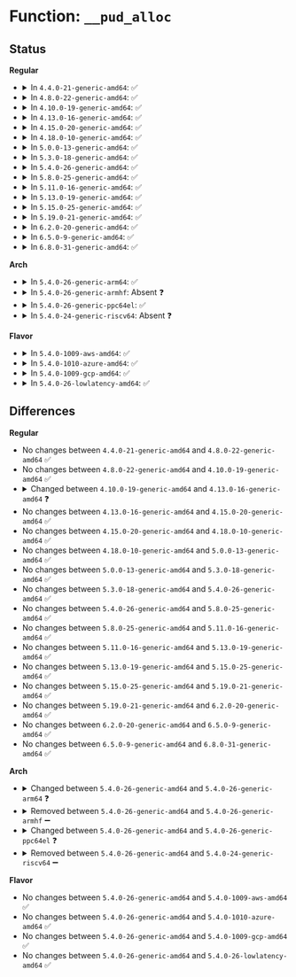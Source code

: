 # Function: <code>__pud_alloc</code>

## Status
<b>Regular</b>
<ul>
<li>
<details>
<summary>In <code>4.4.0-21-generic-amd64</code>: ✅</summary>

```c
int __pud_alloc(struct mm_struct * mm, pgd_t * pgd, long unsigned int address)
```

```json
{
  "name": "__pud_alloc",
  "collision_type": "Unique Global",
  "inline_type": "No",
  "funcs": [
    {
      "addr": 18446744071580674496,
      "name": "__pud_alloc",
      "external": true,
      "loc": "mm/memory.c:3475",
      "file": "mm/memory.c",
      "inline": "seen, unknown",
      "caller_inline": [],
      "caller_func": [
        "arch/x86/kernel/tboot.c:tboot_late_init",
        "mm/memory.c:handle_mm_fault",
        "mm/memory.c:remap_pfn_range",
        "mm/memory.c:copy_page_range",
        "mm/memory.c:__get_locked_pte",
        "mm/mremap.c:move_page_tables",
        "mm/hugetlb.c:huge_pte_alloc",
        "mm/userfaultfd.c:mm_alloc_pmd"
      ]
    }
  ],
  "symbols": [
    {
      "addr": 18446744071580674496,
      "name": "__pud_alloc",
      "section": ".text",
      "bind": "STB_GLOBAL",
      "size": 220
    }
  ]
}
```
</details>
</li>
<li>
<details>
<summary>In <code>4.8.0-22-generic-amd64</code>: ✅</summary>

```c
int __pud_alloc(struct mm_struct * mm, pgd_t * pgd, long unsigned int address)
```

```json
{
  "name": "__pud_alloc",
  "collision_type": "Unique Global",
  "inline_type": "No",
  "funcs": [
    {
      "addr": 18446744071580788704,
      "name": "__pud_alloc",
      "external": true,
      "loc": "mm/memory.c:3670",
      "file": "mm/memory.c",
      "inline": "seen, unknown",
      "caller_inline": [],
      "caller_func": [
        "arch/x86/kernel/tboot.c:tboot_late_init",
        "mm/memory.c:handle_mm_fault",
        "mm/memory.c:apply_to_page_range",
        "mm/memory.c:remap_pfn_range",
        "mm/memory.c:__get_locked_pte",
        "mm/memory.c:copy_page_range",
        "mm/mremap.c:move_page_tables",
        "mm/hugetlb.c:huge_pte_alloc",
        "mm/userfaultfd.c:mm_alloc_pmd"
      ]
    }
  ],
  "symbols": [
    {
      "addr": 18446744071580788704,
      "name": "__pud_alloc",
      "section": ".text",
      "bind": "STB_GLOBAL",
      "size": 249
    }
  ]
}
```
</details>
</li>
<li>
<details>
<summary>In <code>4.10.0-19-generic-amd64</code>: ✅</summary>

```c
int __pud_alloc(struct mm_struct * mm, pgd_t * pgd, long unsigned int address)
```

```json
{
  "name": "__pud_alloc",
  "collision_type": "Unique Global",
  "inline_type": "No",
  "funcs": [
    {
      "addr": 18446744071580853072,
      "name": "__pud_alloc",
      "external": true,
      "loc": "mm/memory.c:3725",
      "file": "mm/memory.c",
      "inline": "seen, unknown",
      "caller_inline": [],
      "caller_func": [
        "arch/x86/kernel/tboot.c:tboot_late_init",
        "mm/memory.c:handle_mm_fault",
        "mm/memory.c:apply_to_page_range",
        "mm/memory.c:remap_pfn_range",
        "mm/memory.c:__get_locked_pte",
        "mm/memory.c:copy_page_range",
        "mm/mremap.c:move_page_tables",
        "mm/hugetlb.c:huge_pte_alloc",
        "mm/userfaultfd.c:mm_alloc_pmd",
        "lib/ioremap.c:ioremap_page_range"
      ]
    }
  ],
  "symbols": [
    {
      "addr": 18446744071580853072,
      "name": "__pud_alloc",
      "section": ".text",
      "bind": "STB_GLOBAL",
      "size": 249
    }
  ]
}
```
</details>
</li>
<li>
<details>
<summary>In <code>4.13.0-16-generic-amd64</code>: ✅</summary>

```c
int __pud_alloc(struct mm_struct * mm, p4d_t * p4d, long unsigned int address)
```

```json
{
  "name": "__pud_alloc",
  "collision_type": "Unique Global",
  "inline_type": "No",
  "funcs": [
    {
      "addr": 18446744071580898256,
      "name": "__pud_alloc",
      "external": true,
      "loc": "mm/memory.c:3988",
      "file": "mm/memory.c",
      "inline": "seen, unknown",
      "caller_inline": [],
      "caller_func": [
        "mm/memory.c:__handle_mm_fault",
        "mm/memory.c:apply_to_page_range",
        "mm/memory.c:remap_pfn_range",
        "mm/memory.c:__get_locked_pte",
        "mm/memory.c:copy_page_range",
        "mm/mremap.c:move_page_tables",
        "mm/hugetlb.c:huge_pte_alloc",
        "mm/userfaultfd.c:mm_alloc_pmd",
        "lib/ioremap.c:ioremap_page_range"
      ]
    }
  ],
  "symbols": [
    {
      "addr": 18446744071580898256,
      "name": "__pud_alloc",
      "section": ".text",
      "bind": "STB_GLOBAL",
      "size": 250
    }
  ]
}
```
</details>
</li>
<li>
<details>
<summary>In <code>4.15.0-20-generic-amd64</code>: ✅</summary>

```c
int __pud_alloc(struct mm_struct * mm, p4d_t * p4d, long unsigned int address)
```

```json
{
  "name": "__pud_alloc",
  "collision_type": "Unique Global",
  "inline_type": "No",
  "funcs": [
    {
      "addr": 18446744071581000336,
      "name": "__pud_alloc",
      "external": true,
      "loc": "mm/memory.c:4164",
      "file": "mm/memory.c",
      "inline": "seen, unknown",
      "caller_inline": [],
      "caller_func": [
        "mm/memory.c:__handle_mm_fault",
        "mm/memory.c:apply_to_page_range",
        "mm/memory.c:remap_pfn_range",
        "mm/memory.c:__get_locked_pte",
        "mm/memory.c:copy_page_range",
        "mm/mremap.c:move_page_tables",
        "mm/hugetlb.c:huge_pte_alloc",
        "mm/userfaultfd.c:mm_alloc_pmd",
        "lib/ioremap.c:ioremap_page_range"
      ]
    }
  ],
  "symbols": [
    {
      "addr": 18446744071581000336,
      "name": "__pud_alloc",
      "section": ".text",
      "bind": "STB_GLOBAL",
      "size": 269
    }
  ]
}
```
</details>
</li>
<li>
<details>
<summary>In <code>4.18.0-10-generic-amd64</code>: ✅</summary>

```c
int __pud_alloc(struct mm_struct * mm, p4d_t * p4d, long unsigned int address)
```

```json
{
  "name": "__pud_alloc",
  "collision_type": "Unique Global",
  "inline_type": "No",
  "funcs": [
    {
      "addr": 18446744071581133968,
      "name": "__pud_alloc",
      "external": true,
      "loc": "mm/memory.c:4209",
      "file": "mm/memory.c",
      "inline": "seen, unknown",
      "caller_inline": [],
      "caller_func": [
        "arch/x86/kernel/tboot.c:tboot_late_init",
        "mm/memory.c:__handle_mm_fault",
        "mm/memory.c:apply_to_page_range",
        "mm/memory.c:remap_pfn_range",
        "mm/memory.c:__get_locked_pte",
        "mm/memory.c:copy_page_range",
        "mm/mremap.c:move_page_tables",
        "mm/hugetlb.c:huge_pte_alloc",
        "mm/userfaultfd.c:mm_alloc_pmd",
        "lib/ioremap.c:ioremap_page_range"
      ]
    }
  ],
  "symbols": [
    {
      "addr": 18446744071581133968,
      "name": "__pud_alloc",
      "section": ".text",
      "bind": "STB_GLOBAL",
      "size": 272
    }
  ]
}
```
</details>
</li>
<li>
<details>
<summary>In <code>5.0.0-13-generic-amd64</code>: ✅</summary>

```c
int __pud_alloc(struct mm_struct * mm, p4d_t * p4d, long unsigned int address)
```

```json
{
  "name": "__pud_alloc",
  "collision_type": "Unique Global",
  "inline_type": "No",
  "funcs": [
    {
      "addr": 18446744071581210400,
      "name": "__pud_alloc",
      "external": true,
      "loc": "mm/memory.c:3999",
      "file": "mm/memory.c",
      "inline": "seen, unknown",
      "caller_inline": [],
      "caller_func": [
        "arch/x86/kernel/tboot.c:tboot_late_init",
        "mm/memory.c:__handle_mm_fault",
        "mm/memory.c:apply_to_page_range",
        "mm/memory.c:remap_pfn_range",
        "mm/memory.c:__get_locked_pte",
        "mm/memory.c:copy_page_range",
        "mm/mremap.c:move_page_tables",
        "mm/hugetlb.c:huge_pte_alloc",
        "mm/userfaultfd.c:mm_alloc_pmd",
        "lib/ioremap.c:ioremap_page_range"
      ]
    }
  ],
  "symbols": [
    {
      "addr": 18446744071581210400,
      "name": "__pud_alloc",
      "section": ".text",
      "bind": "STB_GLOBAL",
      "size": 272
    }
  ]
}
```
</details>
</li>
<li>
<details>
<summary>In <code>5.3.0-18-generic-amd64</code>: ✅</summary>

```c
int __pud_alloc(struct mm_struct * mm, p4d_t * p4d, long unsigned int address)
```

```json
{
  "name": "__pud_alloc",
  "collision_type": "Unique Global",
  "inline_type": "No",
  "funcs": [
    {
      "addr": 18446744071581286560,
      "name": "__pud_alloc",
      "external": true,
      "loc": "mm/memory.c:4048",
      "file": "mm/memory.c",
      "inline": "seen, unknown",
      "caller_inline": [],
      "caller_func": [
        "arch/x86/kernel/tboot.c:tboot_late_init",
        "mm/memory.c:__handle_mm_fault",
        "mm/memory.c:apply_to_page_range",
        "mm/memory.c:remap_pfn_range",
        "mm/memory.c:__get_locked_pte",
        "mm/memory.c:copy_page_range",
        "mm/mremap.c:move_page_tables",
        "mm/hugetlb.c:huge_pte_alloc",
        "mm/userfaultfd.c:mm_alloc_pmd",
        "lib/ioremap.c:ioremap_pud_range"
      ]
    }
  ],
  "symbols": [
    {
      "addr": 18446744071581286560,
      "name": "__pud_alloc",
      "section": ".text",
      "bind": "STB_GLOBAL",
      "size": 266
    }
  ]
}
```
</details>
</li>
<li>
<details>
<summary>In <code>5.4.0-26-generic-amd64</code>: ✅</summary>

```c
int __pud_alloc(struct mm_struct * mm, p4d_t * p4d, long unsigned int address)
```

```json
{
  "name": "__pud_alloc",
  "collision_type": "Unique Global",
  "inline_type": "No",
  "funcs": [
    {
      "addr": 18446744071581345280,
      "name": "__pud_alloc",
      "external": true,
      "loc": "mm/memory.c:4073",
      "file": "mm/memory.c",
      "inline": "seen, unknown",
      "caller_inline": [],
      "caller_func": [
        "arch/x86/kernel/tboot.c:tboot_late_init",
        "mm/memory.c:__handle_mm_fault",
        "mm/memory.c:apply_to_page_range",
        "mm/memory.c:remap_pfn_range",
        "mm/memory.c:__get_locked_pte",
        "mm/memory.c:copy_page_range",
        "mm/mremap.c:move_page_tables",
        "mm/hugetlb.c:huge_pte_alloc",
        "mm/userfaultfd.c:mm_alloc_pmd",
        "lib/ioremap.c:ioremap_pud_range"
      ]
    }
  ],
  "symbols": [
    {
      "addr": 18446744071581345280,
      "name": "__pud_alloc",
      "section": ".text",
      "bind": "STB_GLOBAL",
      "size": 266
    }
  ]
}
```
</details>
</li>
<li>
<details>
<summary>In <code>5.8.0-25-generic-amd64</code>: ✅</summary>

```c
int __pud_alloc(struct mm_struct * mm, p4d_t * p4d, long unsigned int address)
```

```json
{
  "name": "__pud_alloc",
  "collision_type": "Unique Global",
  "inline_type": "No",
  "funcs": [
    {
      "addr": 18446744071581541632,
      "name": "__pud_alloc",
      "external": true,
      "loc": "mm/memory.c:4454",
      "file": "mm/memory.c",
      "inline": "seen, unknown",
      "caller_inline": [],
      "caller_func": [
        "arch/x86/kernel/tboot.c:map_tboot_page",
        "arch/x86/platform/efi/efi_64.c:efi_alloc_page_tables",
        "arch/x86/platform/uv/bios_uv.c:efi_uv1_memmap_phys_prolog",
        "mm/memory.c:__handle_mm_fault",
        "mm/memory.c:apply_to_p4d_range",
        "mm/memory.c:remap_pfn_range",
        "mm/memory.c:__get_locked_pte",
        "mm/memory.c:copy_page_range",
        "mm/vmalloc.c:vmap_p4d_range",
        "mm/hugetlb.c:huge_pte_alloc",
        "mm/userfaultfd.c:mm_alloc_pmd",
        "lib/ioremap.c:ioremap_pud_range"
      ]
    }
  ],
  "symbols": [
    {
      "addr": 18446744071581541632,
      "name": "__pud_alloc",
      "section": ".text",
      "bind": "STB_GLOBAL",
      "size": 266
    }
  ]
}
```
</details>
</li>
<li>
<details>
<summary>In <code>5.11.0-16-generic-amd64</code>: ✅</summary>

```c
int __pud_alloc(struct mm_struct * mm, p4d_t * p4d, long unsigned int address)
```

```json
{
  "name": "__pud_alloc",
  "collision_type": "Unique Global",
  "inline_type": "No",
  "funcs": [
    {
      "addr": 18446744071581584816,
      "name": "__pud_alloc",
      "external": true,
      "loc": "mm/memory.c:4677",
      "file": "mm/memory.c",
      "inline": "seen, unknown",
      "caller_inline": [],
      "caller_func": [
        "arch/x86/kernel/tboot.c:map_tboot_page",
        "arch/x86/mm/init_64.c:preallocate_vmalloc_pages",
        "arch/x86/platform/efi/efi_64.c:efi_alloc_page_tables",
        "mm/memory.c:__handle_mm_fault",
        "mm/memory.c:__apply_to_page_range",
        "mm/memory.c:remap_pfn_range",
        "mm/memory.c:__get_locked_pte",
        "mm/memory.c:copy_p4d_range",
        "mm/vmalloc.c:vmap_p4d_range",
        "mm/ioremap.c:ioremap_page_range",
        "mm/hugetlb.c:huge_pte_alloc",
        "mm/userfaultfd.c:mm_alloc_pmd"
      ]
    }
  ],
  "symbols": [
    {
      "addr": 18446744071581584816,
      "name": "__pud_alloc",
      "section": ".text",
      "bind": "STB_GLOBAL",
      "size": 266
    }
  ]
}
```
</details>
</li>
<li>
<details>
<summary>In <code>5.13.0-19-generic-amd64</code>: ✅</summary>

```c
int __pud_alloc(struct mm_struct * mm, p4d_t * p4d, long unsigned int address)
```

```json
{
  "name": "__pud_alloc",
  "collision_type": "Unique Global",
  "inline_type": "No",
  "funcs": [
    {
      "addr": 18446744071581607056,
      "name": "__pud_alloc",
      "external": true,
      "loc": "mm/memory.c:4704",
      "file": "mm/memory.c",
      "inline": "seen, unknown",
      "caller_inline": [],
      "caller_func": [
        "arch/x86/kernel/tboot.c:map_tboot_page",
        "arch/x86/mm/init_64.c:preallocate_vmalloc_pages",
        "arch/x86/platform/efi/efi_64.c:efi_alloc_page_tables",
        "mm/memory.c:__handle_mm_fault",
        "mm/memory.c:apply_to_pud_range",
        "mm/memory.c:remap_pfn_range_notrack",
        "mm/memory.c:__get_locked_pte",
        "mm/memory.c:copy_p4d_range",
        "mm/vmalloc.c:vmap_pages_pud_range",
        "mm/vmalloc.c:vmap_range_noflush",
        "mm/hugetlb.c:huge_pte_alloc",
        "mm/userfaultfd.c:mm_alloc_pmd"
      ]
    }
  ],
  "symbols": [
    {
      "addr": 18446744071581607056,
      "name": "__pud_alloc",
      "section": ".text",
      "bind": "STB_GLOBAL",
      "size": 265
    }
  ]
}
```
</details>
</li>
<li>
<details>
<summary>In <code>5.15.0-25-generic-amd64</code>: ✅</summary>

```c
int __pud_alloc(struct mm_struct * mm, p4d_t * p4d, long unsigned int address)
```

```json
{
  "name": "__pud_alloc",
  "collision_type": "Unique Global",
  "inline_type": "No",
  "funcs": [
    {
      "addr": 18446744071581874176,
      "name": "__pud_alloc",
      "external": true,
      "loc": "mm/memory.c:4850",
      "file": "mm/memory.c",
      "inline": "seen, unknown",
      "caller_inline": [],
      "caller_func": [
        "arch/x86/kernel/tboot.c:map_tboot_page",
        "arch/x86/mm/init_64.c:preallocate_vmalloc_pages",
        "arch/x86/platform/efi/efi_64.c:efi_alloc_page_tables",
        "mm/memory.c:__handle_mm_fault",
        "mm/memory.c:apply_to_pud_range",
        "mm/memory.c:remap_pfn_range_notrack",
        "mm/memory.c:walk_to_pmd",
        "mm/memory.c:copy_p4d_range",
        "mm/vmalloc.c:vmap_pages_pud_range",
        "mm/vmalloc.c:vmap_range_noflush",
        "mm/hugetlb.c:huge_pte_alloc",
        "mm/userfaultfd.c:mm_alloc_pmd"
      ]
    }
  ],
  "symbols": [
    {
      "addr": 18446744071581874176,
      "name": "__pud_alloc",
      "section": ".text",
      "bind": "STB_GLOBAL",
      "size": 265
    }
  ]
}
```
</details>
</li>
<li>
<details>
<summary>In <code>5.19.0-21-generic-amd64</code>: ✅</summary>

```c
int __pud_alloc(struct mm_struct * mm, p4d_t * p4d, long unsigned int address)
```

```json
{
  "name": "__pud_alloc",
  "collision_type": "Unique Global",
  "inline_type": "No",
  "funcs": [
    {
      "addr": 18446744071582272416,
      "name": "__pud_alloc",
      "external": true,
      "loc": "mm/memory.c:5193",
      "file": "mm/memory.c",
      "inline": "seen, unknown",
      "caller_inline": [],
      "caller_func": [
        "arch/x86/kernel/tboot.c:map_tboot_page",
        "arch/x86/mm/init_64.c:preallocate_vmalloc_pages",
        "arch/x86/platform/efi/efi_64.c:efi_alloc_page_tables",
        "mm/memory.c:__handle_mm_fault",
        "mm/memory.c:apply_to_pud_range",
        "mm/memory.c:remap_pfn_range_notrack",
        "mm/memory.c:walk_to_pmd",
        "mm/memory.c:copy_p4d_range",
        "mm/mprotect.c:change_protection_range",
        "mm/vmalloc.c:vmap_pages_pud_range",
        "mm/vmalloc.c:vmap_range_noflush",
        "mm/hugetlb.c:huge_pte_alloc",
        "mm/userfaultfd.c:mm_alloc_pmd"
      ]
    }
  ],
  "symbols": [
    {
      "addr": 18446744071582272416,
      "name": "__pud_alloc",
      "section": ".text",
      "bind": "STB_GLOBAL",
      "size": 287
    }
  ]
}
```
</details>
</li>
<li>
<details>
<summary>In <code>6.2.0-20-generic-amd64</code>: ✅</summary>

```c
int __pud_alloc(struct mm_struct * mm, p4d_t * p4d, long unsigned int address)
```

```json
{
  "name": "__pud_alloc",
  "collision_type": "Unique Global",
  "inline_type": "No",
  "funcs": [
    {
      "addr": 18446744071582764480,
      "name": "__pud_alloc",
      "external": true,
      "loc": "mm/memory.c:5273",
      "file": "mm/memory.c",
      "inline": "seen, unknown",
      "caller_inline": [],
      "caller_func": [
        "arch/x86/kernel/tboot.c:map_tboot_page",
        "arch/x86/mm/init_64.c:preallocate_vmalloc_pages",
        "arch/x86/platform/efi/efi_64.c:efi_alloc_page_tables",
        "mm/memory.c:__handle_mm_fault",
        "mm/memory.c:apply_to_pud_range",
        "mm/memory.c:remap_pfn_range_notrack",
        "mm/memory.c:walk_to_pmd",
        "mm/memory.c:copy_p4d_range",
        "mm/mprotect.c:change_protection_range",
        "mm/vmalloc.c:vmap_pages_pud_range",
        "mm/vmalloc.c:vmap_range_noflush",
        "mm/hugetlb.c:huge_pte_alloc",
        "mm/userfaultfd.c:mm_alloc_pmd"
      ]
    }
  ],
  "symbols": [
    {
      "addr": 18446744071582764480,
      "name": "__pud_alloc",
      "section": ".text",
      "bind": "STB_GLOBAL",
      "size": 287
    }
  ]
}
```
</details>
</li>
<li>
<details>
<summary>In <code>6.5.0-9-generic-amd64</code>: ✅</summary>

```c
int __pud_alloc(struct mm_struct * mm, p4d_t * p4d, long unsigned int address)
```

```json
{
  "name": "__pud_alloc",
  "collision_type": "Unique Global",
  "inline_type": "No",
  "funcs": [
    {
      "addr": 18446744071582980848,
      "name": "__pud_alloc",
      "external": true,
      "loc": "mm/memory.c:5465",
      "file": "mm/memory.c",
      "inline": "seen, unknown",
      "caller_inline": [],
      "caller_func": [
        "arch/x86/kernel/tboot.c:map_tboot_page",
        "arch/x86/mm/init_64.c:preallocate_vmalloc_pages",
        "arch/x86/platform/efi/efi_64.c:efi_alloc_page_tables",
        "mm/memory.c:__handle_mm_fault",
        "mm/memory.c:apply_to_pud_range",
        "mm/memory.c:remap_p4d_range",
        "mm/memory.c:walk_to_pmd",
        "mm/memory.c:copy_p4d_range",
        "mm/mprotect.c:change_p4d_range",
        "mm/vmalloc.c:vmap_pages_pud_range",
        "mm/vmalloc.c:vmap_range_noflush",
        "mm/hugetlb.c:huge_pte_alloc",
        "mm/userfaultfd.c:mm_alloc_pmd"
      ]
    }
  ],
  "symbols": [
    {
      "addr": 18446744071582980848,
      "name": "__pud_alloc",
      "section": ".text",
      "bind": "STB_GLOBAL",
      "size": 293
    }
  ]
}
```
</details>
</li>
<li>
<details>
<summary>In <code>6.8.0-31-generic-amd64</code>: ✅</summary>

```c
int __pud_alloc(struct mm_struct * mm, p4d_t * p4d, long unsigned int address)
```

```json
{
  "name": "__pud_alloc",
  "collision_type": "Unique Global",
  "inline_type": "No",
  "funcs": [
    {
      "addr": 18446744071583156128,
      "name": "__pud_alloc",
      "external": true,
      "loc": "mm/memory.c:5691",
      "file": "mm/memory.c",
      "inline": "seen, unknown",
      "caller_inline": [],
      "caller_func": [
        "arch/x86/kernel/tboot.c:map_tboot_page",
        "arch/x86/mm/init_64.c:preallocate_vmalloc_pages",
        "arch/x86/platform/efi/efi_64.c:efi_alloc_page_tables",
        "mm/memory.c:__handle_mm_fault",
        "mm/memory.c:apply_to_pud_range",
        "mm/memory.c:remap_pfn_range_notrack",
        "mm/memory.c:walk_to_pmd",
        "mm/memory.c:copy_p4d_range",
        "mm/mprotect.c:change_p4d_range",
        "mm/vmalloc.c:vmap_pages_pud_range",
        "mm/vmalloc.c:vmap_range_noflush",
        "mm/hugetlb.c:huge_pte_alloc",
        "mm/migrate_device.c:migrate_vma_insert_page",
        "mm/userfaultfd.c:mm_alloc_pmd"
      ]
    }
  ],
  "symbols": [
    {
      "addr": 18446744071583156128,
      "name": "__pud_alloc",
      "section": ".text",
      "bind": "STB_GLOBAL",
      "size": 362
    }
  ]
}
```
</details>
</li>
</ul>
<b>Arch</b>
<ul>
<li>
<details>
<summary>In <code>5.4.0-26-generic-arm64</code>: ✅</summary>

```c
int __pud_alloc(struct mm_struct * mm, pgd_t * p4d, long unsigned int address)
```

```json
{
  "name": "__pud_alloc",
  "collision_type": "Unique Global",
  "inline_type": "No",
  "funcs": [
    {
      "addr": 18446603336492750864,
      "name": "__pud_alloc",
      "external": true,
      "loc": "mm/memory.c:4073",
      "file": "mm/memory.c",
      "inline": "seen, unknown",
      "caller_inline": [],
      "caller_func": [
        "arch/arm64/mm/hugetlbpage.c:huge_pte_alloc",
        "mm/memory.c:__handle_mm_fault",
        "mm/memory.c:apply_to_page_range",
        "mm/memory.c:remap_pfn_range",
        "mm/memory.c:__get_locked_pte",
        "mm/memory.c:copy_page_range",
        "mm/mremap.c:move_page_tables",
        "mm/userfaultfd.c:mm_alloc_pmd",
        "lib/ioremap.c:ioremap_page_range"
      ]
    }
  ],
  "symbols": [
    {
      "addr": 18446603336492750864,
      "name": "__pud_alloc",
      "section": ".text",
      "bind": "STB_GLOBAL",
      "size": 372
    }
  ]
}
```
</details>
</li>
<li>
<details>
<summary>In <code>5.4.0-26-generic-armhf</code>: Absent ❓</summary>

```json
{
  "name": "__pud_alloc",
  "collision_type": "Static Duplication",
  "inline_type": "Full",
  "funcs": [
    {
      "addr": 0,
      "name": "__pud_alloc",
      "external": false,
      "loc": "include/linux/mm.h:1781",
      "file": "arch/arm/mm/pgd.c",
      "inline": "declared, inlined",
      "caller_inline": [],
      "caller_func": []
    },
    {
      "addr": 0,
      "name": "__pud_alloc",
      "external": false,
      "loc": "include/linux/mm.h:1781",
      "file": "mm/memory.c",
      "inline": "declared, inlined",
      "caller_inline": [],
      "caller_func": []
    },
    {
      "addr": 0,
      "name": "__pud_alloc",
      "external": false,
      "loc": "include/linux/mm.h:1781",
      "file": "mm/mremap.c",
      "inline": "declared, inlined",
      "caller_inline": [],
      "caller_func": []
    },
    {
      "addr": 0,
      "name": "__pud_alloc",
      "external": false,
      "loc": "include/linux/mm.h:1781",
      "file": "mm/vmalloc.c",
      "inline": "declared, inlined",
      "caller_inline": [],
      "caller_func": []
    },
    {
      "addr": 0,
      "name": "__pud_alloc",
      "external": false,
      "loc": "include/linux/mm.h:1781",
      "file": "mm/userfaultfd.c",
      "inline": "declared, inlined",
      "caller_inline": [],
      "caller_func": []
    },
    {
      "addr": 0,
      "name": "__pud_alloc",
      "external": false,
      "loc": "include/linux/mm.h:1781",
      "file": "lib/ioremap.c",
      "inline": "declared, inlined",
      "caller_inline": [],
      "caller_func": []
    }
  ],
  "symbols": []
}
```
</details>
</li>
<li>
<details>
<summary>In <code>5.4.0-26-generic-ppc64el</code>: ✅</summary>

```c
int __pud_alloc(struct mm_struct * mm, pgd_t * p4d, long unsigned int address)
```

```json
{
  "name": "__pud_alloc",
  "collision_type": "Unique Global",
  "inline_type": "No",
  "funcs": [
    {
      "addr": 13835058055286110048,
      "name": "__pud_alloc",
      "external": true,
      "loc": "mm/memory.c:4073",
      "file": "mm/memory.c",
      "inline": "seen, unknown",
      "caller_inline": [],
      "caller_func": [
        "arch/powerpc/mm/book3s64/hash_pgtable.c:hash__map_kernel_page",
        "arch/powerpc/mm/book3s64/radix_pgtable.c:__map_kernel_page",
        "arch/powerpc/mm/hugetlbpage.c:huge_pte_alloc",
        "mm/memory.c:__handle_mm_fault",
        "mm/memory.c:apply_to_page_range",
        "mm/memory.c:remap_pfn_range",
        "mm/memory.c:__get_locked_pte",
        "mm/memory.c:copy_page_range",
        "mm/mremap.c:move_page_tables",
        "mm/vmalloc.c:vmap_page_range_noflush",
        "mm/userfaultfd.c:mm_alloc_pmd",
        "lib/ioremap.c:ioremap_pud_range"
      ]
    }
  ],
  "symbols": [
    {
      "addr": 13835058055286110048,
      "name": "__pud_alloc",
      "section": ".text",
      "bind": "STB_GLOBAL",
      "size": 376
    }
  ]
}
```
</details>
</li>
<li>
<details>
<summary>In <code>5.4.0-24-generic-riscv64</code>: Absent ❓</summary>

```json
{
  "name": "__pud_alloc",
  "collision_type": "Static Duplication",
  "inline_type": "Full",
  "funcs": [
    {
      "addr": 0,
      "name": "__pud_alloc",
      "external": false,
      "loc": "include/linux/mm.h:1781",
      "file": "mm/memory.c",
      "inline": "declared, inlined",
      "caller_inline": [],
      "caller_func": []
    },
    {
      "addr": 0,
      "name": "__pud_alloc",
      "external": false,
      "loc": "include/linux/mm.h:1781",
      "file": "mm/mremap.c",
      "inline": "declared, inlined",
      "caller_inline": [],
      "caller_func": []
    },
    {
      "addr": 0,
      "name": "__pud_alloc",
      "external": false,
      "loc": "include/linux/mm.h:1781",
      "file": "mm/vmalloc.c",
      "inline": "declared, inlined",
      "caller_inline": [],
      "caller_func": []
    },
    {
      "addr": 0,
      "name": "__pud_alloc",
      "external": false,
      "loc": "include/linux/mm.h:1781",
      "file": "mm/hugetlb.c",
      "inline": "declared, inlined",
      "caller_inline": [],
      "caller_func": []
    },
    {
      "addr": 0,
      "name": "__pud_alloc",
      "external": false,
      "loc": "include/linux/mm.h:1781",
      "file": "mm/userfaultfd.c",
      "inline": "declared, inlined",
      "caller_inline": [],
      "caller_func": []
    },
    {
      "addr": 0,
      "name": "__pud_alloc",
      "external": false,
      "loc": "include/linux/mm.h:1781",
      "file": "lib/ioremap.c",
      "inline": "declared, inlined",
      "caller_inline": [],
      "caller_func": []
    }
  ],
  "symbols": []
}
```
</details>
</li>
</ul>
<b>Flavor</b>
<ul>
<li>
<details>
<summary>In <code>5.4.0-1009-aws-amd64</code>: ✅</summary>

```c
int __pud_alloc(struct mm_struct * mm, p4d_t * p4d, long unsigned int address)
```

```json
{
  "name": "__pud_alloc",
  "collision_type": "Unique Global",
  "inline_type": "No",
  "funcs": [
    {
      "addr": 18446744071581314128,
      "name": "__pud_alloc",
      "external": true,
      "loc": "mm/memory.c:4073",
      "file": "mm/memory.c",
      "inline": "seen, unknown",
      "caller_inline": [],
      "caller_func": [
        "arch/x86/kernel/tboot.c:tboot_late_init",
        "mm/memory.c:__handle_mm_fault",
        "mm/memory.c:apply_to_page_range",
        "mm/memory.c:remap_pfn_range",
        "mm/memory.c:__get_locked_pte",
        "mm/memory.c:copy_page_range",
        "mm/mremap.c:move_page_tables",
        "mm/hugetlb.c:huge_pte_alloc",
        "mm/userfaultfd.c:mm_alloc_pmd",
        "lib/ioremap.c:ioremap_pud_range"
      ]
    }
  ],
  "symbols": [
    {
      "addr": 18446744071581314128,
      "name": "__pud_alloc",
      "section": ".text",
      "bind": "STB_GLOBAL",
      "size": 266
    }
  ]
}
```
</details>
</li>
<li>
<details>
<summary>In <code>5.4.0-1010-azure-amd64</code>: ✅</summary>

```c
int __pud_alloc(struct mm_struct * mm, p4d_t * p4d, long unsigned int address)
```

```json
{
  "name": "__pud_alloc",
  "collision_type": "Unique Global",
  "inline_type": "No",
  "funcs": [
    {
      "addr": 18446744071581257760,
      "name": "__pud_alloc",
      "external": true,
      "loc": "mm/memory.c:4073",
      "file": "mm/memory.c",
      "inline": "seen, unknown",
      "caller_inline": [],
      "caller_func": [
        "arch/x86/kernel/tboot.c:tboot_late_init",
        "mm/memory.c:__handle_mm_fault",
        "mm/memory.c:apply_to_page_range",
        "mm/memory.c:remap_pfn_range",
        "mm/memory.c:__get_locked_pte",
        "mm/memory.c:copy_page_range",
        "mm/mremap.c:move_page_tables",
        "mm/hugetlb.c:huge_pte_alloc",
        "mm/userfaultfd.c:mm_alloc_pmd",
        "lib/ioremap.c:ioremap_pud_range"
      ]
    }
  ],
  "symbols": [
    {
      "addr": 18446744071581257760,
      "name": "__pud_alloc",
      "section": ".text",
      "bind": "STB_GLOBAL",
      "size": 202
    }
  ]
}
```
</details>
</li>
<li>
<details>
<summary>In <code>5.4.0-1009-gcp-amd64</code>: ✅</summary>

```c
int __pud_alloc(struct mm_struct * mm, p4d_t * p4d, long unsigned int address)
```

```json
{
  "name": "__pud_alloc",
  "collision_type": "Unique Global",
  "inline_type": "No",
  "funcs": [
    {
      "addr": 18446744071581305328,
      "name": "__pud_alloc",
      "external": true,
      "loc": "mm/memory.c:4073",
      "file": "mm/memory.c",
      "inline": "seen, unknown",
      "caller_inline": [],
      "caller_func": [
        "arch/x86/kernel/tboot.c:tboot_late_init",
        "mm/memory.c:__handle_mm_fault",
        "mm/memory.c:apply_to_page_range",
        "mm/memory.c:remap_pfn_range",
        "mm/memory.c:__get_locked_pte",
        "mm/memory.c:copy_page_range",
        "mm/mremap.c:move_page_tables",
        "mm/hugetlb.c:huge_pte_alloc",
        "mm/userfaultfd.c:mm_alloc_pmd",
        "lib/ioremap.c:ioremap_pud_range"
      ]
    }
  ],
  "symbols": [
    {
      "addr": 18446744071581305328,
      "name": "__pud_alloc",
      "section": ".text",
      "bind": "STB_GLOBAL",
      "size": 266
    }
  ]
}
```
</details>
</li>
<li>
<details>
<summary>In <code>5.4.0-26-lowlatency-amd64</code>: ✅</summary>

```c
int __pud_alloc(struct mm_struct * mm, p4d_t * p4d, long unsigned int address)
```

```json
{
  "name": "__pud_alloc",
  "collision_type": "Unique Global",
  "inline_type": "No",
  "funcs": [
    {
      "addr": 18446744071581369328,
      "name": "__pud_alloc",
      "external": true,
      "loc": "mm/memory.c:4073",
      "file": "mm/memory.c",
      "inline": "seen, unknown",
      "caller_inline": [],
      "caller_func": [
        "arch/x86/kernel/tboot.c:tboot_late_init",
        "mm/memory.c:__handle_mm_fault",
        "mm/memory.c:apply_to_page_range",
        "mm/memory.c:remap_pfn_range",
        "mm/memory.c:__get_locked_pte",
        "mm/memory.c:copy_page_range",
        "mm/mremap.c:move_page_tables",
        "mm/hugetlb.c:huge_pte_alloc",
        "mm/userfaultfd.c:mm_alloc_pmd",
        "lib/ioremap.c:ioremap_pud_range"
      ]
    }
  ],
  "symbols": [
    {
      "addr": 18446744071581369328,
      "name": "__pud_alloc",
      "section": ".text",
      "bind": "STB_GLOBAL",
      "size": 264
    }
  ]
}
```
</details>
</li>
</ul>

## Differences
<b>Regular</b>
<ul>
<li>
No changes between <code>4.4.0-21-generic-amd64</code> and <code>4.8.0-22-generic-amd64</code> ✅
</li>
<li>
No changes between <code>4.8.0-22-generic-amd64</code> and <code>4.10.0-19-generic-amd64</code> ✅
</li>
<li>
<details>
<summary>Changed between <code>4.10.0-19-generic-amd64</code> and <code>4.13.0-16-generic-amd64</code> ❓</summary>
<ul>
<li>
<b>Param added. </b>
<code>p4d_t * p4d</code>
</li>
<li>
<b>Param removed. </b>
<code>pgd_t * pgd</code>
</li>
</ul>
</details>
</li>
<li>
No changes between <code>4.13.0-16-generic-amd64</code> and <code>4.15.0-20-generic-amd64</code> ✅
</li>
<li>
No changes between <code>4.15.0-20-generic-amd64</code> and <code>4.18.0-10-generic-amd64</code> ✅
</li>
<li>
No changes between <code>4.18.0-10-generic-amd64</code> and <code>5.0.0-13-generic-amd64</code> ✅
</li>
<li>
No changes between <code>5.0.0-13-generic-amd64</code> and <code>5.3.0-18-generic-amd64</code> ✅
</li>
<li>
No changes between <code>5.3.0-18-generic-amd64</code> and <code>5.4.0-26-generic-amd64</code> ✅
</li>
<li>
No changes between <code>5.4.0-26-generic-amd64</code> and <code>5.8.0-25-generic-amd64</code> ✅
</li>
<li>
No changes between <code>5.8.0-25-generic-amd64</code> and <code>5.11.0-16-generic-amd64</code> ✅
</li>
<li>
No changes between <code>5.11.0-16-generic-amd64</code> and <code>5.13.0-19-generic-amd64</code> ✅
</li>
<li>
No changes between <code>5.13.0-19-generic-amd64</code> and <code>5.15.0-25-generic-amd64</code> ✅
</li>
<li>
No changes between <code>5.15.0-25-generic-amd64</code> and <code>5.19.0-21-generic-amd64</code> ✅
</li>
<li>
No changes between <code>5.19.0-21-generic-amd64</code> and <code>6.2.0-20-generic-amd64</code> ✅
</li>
<li>
No changes between <code>6.2.0-20-generic-amd64</code> and <code>6.5.0-9-generic-amd64</code> ✅
</li>
<li>
No changes between <code>6.5.0-9-generic-amd64</code> and <code>6.8.0-31-generic-amd64</code> ✅
</li>
</ul>
<b>Arch</b>
<ul>
<li>
<details>
<summary>Changed between <code>5.4.0-26-generic-amd64</code> and <code>5.4.0-26-generic-arm64</code> ❓</summary>
<ul>
<li>
<b>Param type changed. </b>
<code>p4d_t * p4d</code> ➡️ <code>pgd_t * p4d</code>
</li>
</ul>
</details>
</li>
<li>
<details>
<summary>Removed between <code>5.4.0-26-generic-amd64</code> and <code>5.4.0-26-generic-armhf</code> ➖</summary>

```c
int __pud_alloc(struct mm_struct * mm, p4d_t * p4d, long unsigned int address)
```
</details>
</li>
<li>
<details>
<summary>Changed between <code>5.4.0-26-generic-amd64</code> and <code>5.4.0-26-generic-ppc64el</code> ❓</summary>
<ul>
<li>
<b>Param type changed. </b>
<code>p4d_t * p4d</code> ➡️ <code>pgd_t * p4d</code>
</li>
</ul>
</details>
</li>
<li>
<details>
<summary>Removed between <code>5.4.0-26-generic-amd64</code> and <code>5.4.0-24-generic-riscv64</code> ➖</summary>

```c
int __pud_alloc(struct mm_struct * mm, p4d_t * p4d, long unsigned int address)
```
</details>
</li>
</ul>
<b>Flavor</b>
<ul>
<li>
No changes between <code>5.4.0-26-generic-amd64</code> and <code>5.4.0-1009-aws-amd64</code> ✅
</li>
<li>
No changes between <code>5.4.0-26-generic-amd64</code> and <code>5.4.0-1010-azure-amd64</code> ✅
</li>
<li>
No changes between <code>5.4.0-26-generic-amd64</code> and <code>5.4.0-1009-gcp-amd64</code> ✅
</li>
<li>
No changes between <code>5.4.0-26-generic-amd64</code> and <code>5.4.0-26-lowlatency-amd64</code> ✅
</li>
</ul>
